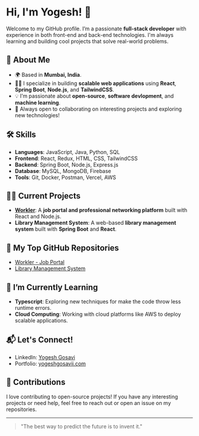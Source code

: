 # Hi, I'm Yogesh! 👋

Welcome to my GitHub profile. I’m a passionate **full-stack developer** with experience in both front-end and back-end technologies. I'm always learning and building cool projects that solve real-world problems.

## 🚀 About Me
- 🌍 Based in **Mumbai, India**.
- 👨‍💻 I specialize in building **scalable web applications** using **React**, **Spring Boot**, **Node.js**, and **TailwindCSS**.
- 💡 I’m passionate about **open-source**, **software devlopment**, and **machine learning**.
- 🚀 Always open to collaborating on interesting projects and exploring new technologies!

## 🛠️ Skills
- **Languages**: JavaScript, Java, Python, SQL
- **Frontend**: React, Redux, HTML, CSS, TailwindCSS
- **Backend**: Spring Boot, Node.js, Express.js
- **Database**: MySQL, MongoDB, Firebase
- **Tools**: Git, Docker, Postman, Vercel, AWS

## 🧑‍💻 Current Projects
- **[Workler](https://www.workler.in)**: A **job portal and professional networking platform** built with React and Node.js.
- **Library Management System**: A web-based **library management system** built with **Spring Boot** and **React**.

## 📂 My Top GitHub Repositories
- [Workler - Job Portal](https://github.com/yogeshgosavii/workler)
- [Library Management System](https://github.com/yogeshgosavii/library-management-system)

## 🌱 I’m Currently Learning
- **Typescript**: Exploring new techniques for make the code throw less runtime errors.
- **Cloud Computing**: Working with cloud platforms like AWS to deploy scalable applications.

## 📬 Let's Connect!
- LinkedIn: [Yogesh Gosavi](www.linkedin.com/in/yogeshgosavii)
- Portfolio: [yogeshgosavii.com](https://yogesh-github.netlify.app/)

## 🤝 Contributions
I love contributing to open-source projects! If you have any interesting projects or need help, feel free to reach out or open an issue on my repositories.

---

> "The best way to predict the future is to invent it."

